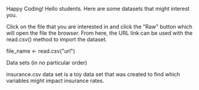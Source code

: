 Happy Coding! Hello students. Here are some datasets that might interest you.

Click on the file that you are interested in and click the "Raw" button which will open the file the browser. From here, the URL link can be used with the read.csv() method to import the dataset.

file_name <- read.csv("url")

Data sets (in no particular order)

insurance.csv data set is a toy data set that was created to find which variables might impact insurance rates.
